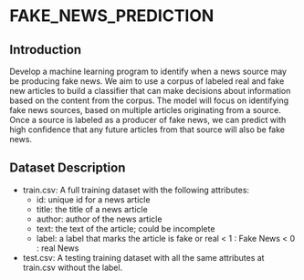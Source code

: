 # FAKE_NEWS_PREDICTION
## Introduction
Develop a machine learning program to identify when a news source may be producing fake news. We aim to use a corpus of labeled real and fake new articles to build a classifier that can make decisions about information based on the content from the corpus. The model will focus on identifying fake news sources, based on multiple articles originating from a source. Once a source is labeled as a producer of fake news, we can predict with high confidence that any future articles from that source will also be fake news.


## Dataset Description
* train.csv: A full training dataset with the following attributes:
  - id: unique id for a news article
  - title: the title of a news article
  - author: author of the news article
  - text: the text of the article; could be incomplete
  - label: a label that marks the article is fake or real
    < 1 : Fake News
    < 0 : real News
* test.csv: A testing training dataset with all the same attributes at train.csv without the label.
